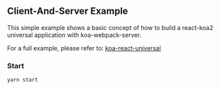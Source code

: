## Client-And-Server Example

This simple example shows a basic concept of how to build a react-koa2 universal application with koa-webpack-server.

For a full example, please refer to: [koa-react-universal](https://github.com/kimjuny/koa-react-universal)

### Start

```
yarn start
```
